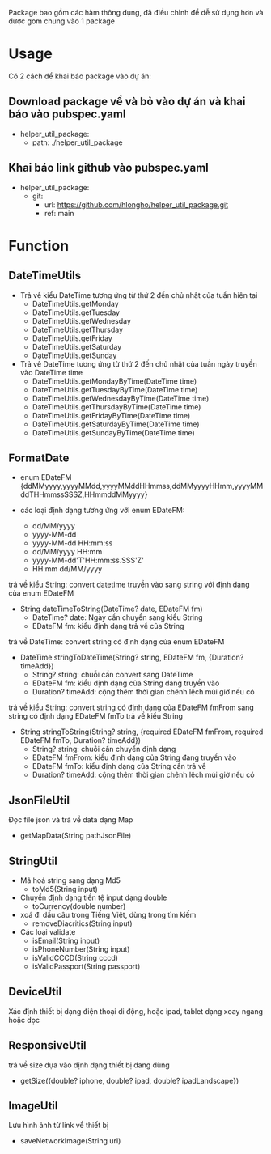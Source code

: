 Package bao gồm các hàm thông dụng, đã điều chỉnh để dễ sử dụng hơn và được gom chung vào 1 package

# Usage
Có 2 cách để khai báo package vào dự án:
## Download package về và bỏ vào dự án và khai báo vào pubspec.yaml
- helper_util_package:
  + path: ./helper_util_package
## Khai báo link github vào pubspec.yaml
- helper_util_package:
   + git:
      + url: https://github.com/hlongho/helper_util_package.git
      + ref: main

# Function
## DateTimeUtils
- Trả về kiểu DateTime tương ứng từ thứ 2 đến chủ nhật của tuần hiện tại
    + DateTimeUtils.getMonday 
    + DateTimeUtils.getTuesday
    + DateTimeUtils.getWednesday
    + DateTimeUtils.getThursday
    + DateTimeUtils.getFriday
    + DateTimeUtils.getSaturday
    + DateTimeUtils.getSunday
- Trả về DateTime tương ứng từ thứ 2 đến chủ nhật của tuần ngày truyền vào DateTime time
    + DateTimeUtils.getMondayByTime(DateTime time)
    + DateTimeUtils.getTuesdayByTime(DateTime time)
    + DateTimeUtils.getWednesdayByTime(DateTime time)
    + DateTimeUtils.getThursdayByTime(DateTime time)
    + DateTimeUtils.getFridayByTime(DateTime time)
    + DateTimeUtils.getSaturdayByTime(DateTime time)
    + DateTimeUtils.getSundayByTime(DateTime time)
 

## FormatDate
- enum EDateFM {ddMMyyyy,yyyyMMdd,yyyyMMddHHmmss,ddMMyyyyHHmm,yyyyMMddTHHmmssSSSZ,HHmmddMMyyyy}

- các loại định dạng tương ứng với enum EDateFM:
    + dd/MM/yyyy
    + yyyy-MM-dd
    + yyyy-MM-dd HH:mm:ss
    + dd/MM/yyyy HH:mm
    + yyyy-MM-dd'T'HH:mm:ss.SSS'Z'
    + HH:mm dd/MM/yyyy

trả về kiểu String: convert datetime truyền vào sang string với định dạng của enum EDateFM
  - String dateTimeToString(DateTime? date, EDateFM fm)
    + DateTime? date: Ngày cần chuyển sang kiểu String
    + EDateFM fm: kiểu định dạng trả về của String

trả về DateTime: convert string có định dạng của enum EDateFM
- DateTime stringToDateTime(String? string, EDateFM fm, {Duration? timeAdd})
  + String? string: chuỗi cần convert sang DateTime
  + EDateFM fm: kiểu định dạng của String đang truyền vào
  + Duration? timeAdd: cộng thêm thời gian chênh lệch múi giờ nếu có

trả về kiểu String: convert string có định dạng của EDateFM fmFrom sang string có định dạng EDateFM fmTo trả về kiểu String
- String stringToString(String? string, {required EDateFM fmFrom, required EDateFM fmTo, Duration? timeAdd})
  + String? string: chuỗi cần chuyển định dạng
  + EDateFM fmFrom: kiểu định dạng của String đang truyền vào
  + EDateFM fmTo: kiểu định dạng của String cần trả về
  + Duration? timeAdd: cộng thêm thời gian chênh lệch múi giờ nếu có

## JsonFileUtil
Đọc file json và trả về data dạng Map
- getMapData(String pathJsonFile)


## StringUtil
- Mã hoá string sang dạng Md5
    + toMd5(String input)
- Chuyển định dạng tiền tệ input dạng double
    + toCurrency(double number)
- xoá đi dấu câu trong Tiếng Việt, dùng trong tìm kiếm
    + removeDiacritics(String input)
- Các loại validate
    + isEmail(String input)
    + isPhoneNumber(String input)
    + isValidCCCD(String cccd)
    + isValidPassport(String passport)
 

## DeviceUtil
Xác định thiết bị dạng điện thoại di động, hoặc ipad, tablet dạng xoay ngang hoặc dọc


## ResponsiveUtil
trả về size dựa vào định dạng thiết bị đang dùng
- getSize({double? iphone, double? ipad, double? ipadLandscape})


## ImageUtil
Lưu hình ảnh từ link về thiết bị 
- saveNetworkImage(String url)

